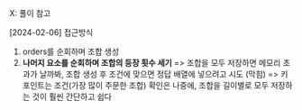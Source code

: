 X: 풀이 참고

[2024-02-06] 접근방식

1. orders를 순회하며 조합 생성
2. **나머지 요소를 순회하며 조합의 등장 횟수 세기**
   => 조합을 모두 저장하면 메모리 초과가 날까봐, 조합 생성 후 조건에 맞으면 정답 배열에 넣으려고 시도 (막힘)
   => 키포인트는 조건(가장 많이 주문한 조합) 확인은 나중에, 조합을 길이별로 모두 저장하는 것이 훨씬 간단하고 쉽다
